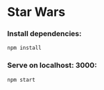 # Star Wars



### Install dependencies:
```
npm install 
```

### Serve on localhost: 3000:
```
npm start
```
